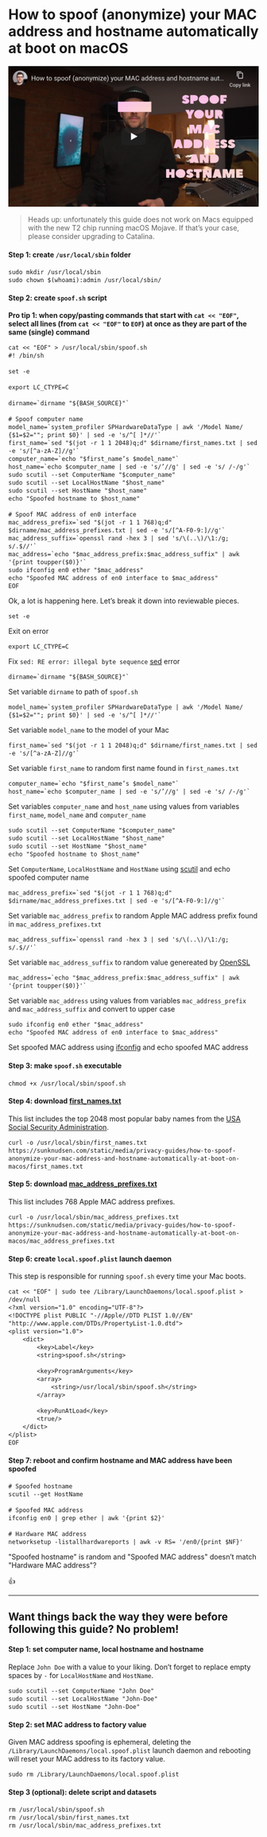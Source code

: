 <!--
Title: How to spoof (anonymize) your MAC address and hostname automatically at boot on macOS
Description: Learn how to spoof (anonymize) your MAC address and hostname automatically at boot on macOS.
Author: Sun Knudsen <https://github.com/sunknudsen>
Contributors: Sun Knudsen <https://github.com/sunknudsen>
Publication date: 2020-05-19T00:00:00.000Z
-->

# How to spoof (anonymize) your MAC address and hostname automatically at boot on macOS

[![How to spoof (anonymize) your MAC address and hostname automatically at boot on macOS - YouTube](how-to-spoof-anonymize-your-mac-address-and-hostname-automatically-at-boot-on-macos.png)](https://www.youtube.com/watch?v=ASXANpr_zX8 "How to spoof (anonymize) your MAC address and hostname automatically at boot on macOS - YouTube")

> Heads up: unfortunately this guide does not work on Macs equipped with the new T2 chip running macOS Mojave. If that’s your case, please consider upgrading to Catalina.

#### Step 1: create `/usr/local/sbin` folder

```shell
sudo mkdir /usr/local/sbin
sudo chown $(whoami):admin /usr/local/sbin/
```

#### Step 2: create `spoof.sh` script

**Pro tip 1: when copy/pasting commands that start with `cat << "EOF"`, select all lines (from `cat << "EOF"` to `EOF`) at once as they are part of the same (single) command**

```shell
cat << "EOF" > /usr/local/sbin/spoof.sh
#! /bin/sh

set -e

export LC_CTYPE=C

dirname=`dirname "${BASH_SOURCE}"`

# Spoof computer name
model_name=`system_profiler SPHardwareDataType | awk '/Model Name/ {$1=$2=""; print $0}' | sed -e 's/^[ ]*//'`
first_name=`sed "$(jot -r 1 1 2048)q;d" $dirname/first_names.txt | sed -e 's/[^a-zA-Z]//g'`
computer_name=`echo "$first_name’s $model_name"`
host_name=`echo $computer_name | sed -e 's/’//g' | sed -e 's/ /-/g'`
sudo scutil --set ComputerName "$computer_name"
sudo scutil --set LocalHostName "$host_name"
sudo scutil --set HostName "$host_name"
echo "Spoofed hostname to $host_name"

# Spoof MAC address of en0 interface
mac_address_prefix=`sed "$(jot -r 1 1 768)q;d" $dirname/mac_address_prefixes.txt | sed -e 's/[^A-F0-9:]//g'`
mac_address_suffix=`openssl rand -hex 3 | sed 's/\(..\)/\1:/g; s/.$//'`
mac_address=`echo "$mac_address_prefix:$mac_address_suffix" | awk '{print toupper($0)}'`
sudo ifconfig en0 ether "$mac_address"
echo "Spoofed MAC address of en0 interface to $mac_address"
EOF
```

Ok, a lot is happening here. Let’s break it down into reviewable pieces.

```shell
set -e
```

Exit on error

```shell
export LC_CTYPE=C
```

Fix `sed: RE error: illegal byte sequence` [sed](https://en.wikipedia.org/wiki/Sed) error

```shell
dirname=`dirname "${BASH_SOURCE}"`
```

Set variable `dirname` to path of `spoof.sh`

```shell
model_name=`system_profiler SPHardwareDataType | awk '/Model Name/ {$1=$2=""; print $0}' | sed -e 's/^[ ]*//'`
```

Set variable `model_name` to the model of your Mac

```shell
first_name=`sed "$(jot -r 1 1 2048)q;d" $dirname/first_names.txt | sed -e 's/[^a-zA-Z]//g'`
```

Set variable `first_name` to random first name found in `first_names.txt`

```shell
computer_name=`echo "$first_name’s $model_name"`
host_name=`echo $computer_name | sed -e 's/’//g' | sed -e 's/ /-/g'`
```

Set variables `computer_name` and `host_name` using values from variables `first_name`, `model_name` and `computer_name`

```shell
sudo scutil --set ComputerName "$computer_name"
sudo scutil --set LocalHostName "$host_name"
sudo scutil --set HostName "$host_name"
echo "Spoofed hostname to $host_name"
```

Set `ComputerName`, `LocalHostName` and `HostName` using [scutil](https://ss64.com/osx/scutil.html) and echo spoofed computer name

```shell
mac_address_prefix=`sed "$(jot -r 1 1 768)q;d" $dirname/mac_address_prefixes.txt | sed -e 's/[^A-F0-9:]//g'`
```

Set variable `mac_address_prefix` to random Apple MAC address prefix found in `mac_address_prefixes.txt`

```shell
mac_address_suffix=`openssl rand -hex 3 | sed 's/\(..\)/\1:/g; s/.$//'`
```

Set variable `mac_address_suffix` to random value genereated by [OpenSSL](https://en.wikipedia.org/wiki/OpenSSL)

```shell
mac_address=`echo "$mac_address_prefix:$mac_address_suffix" | awk '{print toupper($0)}'`
```

Set variable `mac_address` using values from variables `mac_address_prefix` and `mac_address_suffix` and convert to upper case

```shell
sudo ifconfig en0 ether "$mac_address"
echo "Spoofed MAC address of en0 interface to $mac_address"
```

Set spoofed MAC address using [ifconfig](https://en.wikipedia.org/wiki/Ifconfig) and echo spoofed MAC address

#### Step 3: make `spoof.sh` executable

```shell
chmod +x /usr/local/sbin/spoof.sh
```

#### Step 4: download [first_names.txt](first_names.txt)

This list includes the top 2048 most popular baby names from the [USA Social Security Administration](https://www.ssa.gov/oact/babynames/limits.html).

```shell
curl -o /usr/local/sbin/first_names.txt https://sunknudsen.com/static/media/privacy-guides/how-to-spoof-anonymize-your-mac-address-and-hostname-automatically-at-boot-on-macos/first_names.txt
```

#### Step 5: download [mac_address_prefixes.txt](mac_address_prefixes.txt)

This list includes 768 Apple MAC address prefixes.

```shell
curl -o /usr/local/sbin/mac_address_prefixes.txt https://sunknudsen.com/static/media/privacy-guides/how-to-spoof-anonymize-your-mac-address-and-hostname-automatically-at-boot-on-macos/mac_address_prefixes.txt
```

#### Step 6: create `local.spoof.plist` launch daemon

This step is responsible for running `spoof.sh` every time your Mac boots.

```shell
cat << "EOF" | sudo tee /Library/LaunchDaemons/local.spoof.plist > /dev/null
<?xml version="1.0" encoding="UTF-8"?>
<!DOCTYPE plist PUBLIC "-//Apple//DTD PLIST 1.0//EN" "http://www.apple.com/DTDs/PropertyList-1.0.dtd">
<plist version="1.0">
    <dict>
        <key>Label</key>
        <string>spoof.sh</string>

        <key>ProgramArguments</key>
        <array>
            <string>/usr/local/sbin/spoof.sh</string>
        </array>

        <key>RunAtLoad</key>
        <true/>
    </dict>
</plist>
EOF
```

#### Step 7: reboot and confirm hostname and MAC address have been spoofed

```shell
# Spoofed hostname
scutil --get HostName

# Spoofed MAC address
ifconfig en0 | grep ether | awk '{print $2}'

# Hardware MAC address
networksetup -listallhardwareports | awk -v RS= '/en0/{print $NF}'
```

"Spoofed hostname" is random and "Spoofed MAC address" doesn’t match "Hardware MAC address"?

👍

---

## Want things back the way they were before following this guide? No problem!

#### Step 1: set computer name, local hostname and hostname

Replace `John Doe` with a value to your liking. Don’t forget to replace empty spaces by `-` for `LocalHostName` and `HostName`.

```shell
sudo scutil --set ComputerName "John Doe"
sudo scutil --set LocalHostName "John-Doe"
sudo scutil --set HostName "John-Doe"
```

#### Step 2: set MAC address to factory value

Given MAC address spoofing is ephemeral, deleting the `/Library/LaunchDaemons/local.spoof.plist` launch daemon and rebooting will reset your MAC address to its factory value.

```shell
sudo rm /Library/LaunchDaemons/local.spoof.plist
```

#### Step 3 (optional): delete script and datasets

```shell
rm /usr/local/sbin/spoof.sh
rm /usr/local/sbin/first_names.txt
rm /usr/local/sbin/mac_address_prefixes.txt
```
